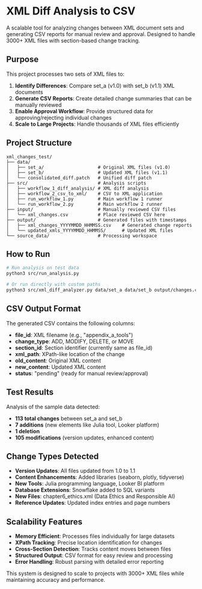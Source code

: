 # XML Diff Analysis to CSV

A scalable tool for analyzing changes between XML document sets and generating CSV reports for manual review and approval. Designed to handle 3000+ XML files with section-based change tracking.

## Purpose

This project processes two sets of XML files to:
1. **Identify Differences**: Compare set_a (v1.0) with set_b (v1.1) XML documents
2. **Generate CSV Reports**: Create detailed change summaries that can be manually reviewed
3. **Enable Approval Workflow**: Provide structured data for approving/rejecting individual changes
4. **Scale to Large Projects**: Handle thousands of XML files efficiently

## Project Structure

```
xml_changes_test/
├── data/
│   ├── set_a/                    # Original XML files (v1.0)
│   ├── set_b/                    # Updated XML files (v1.1)
│   └── consolidated_diff.patch   # Unified diff patch
├── src/                          # Analysis scripts
│   ├── workflow_1_diff_analysis/ # XML diff analysis
│   ├── workflow_2_csv_to_xml/    # CSV to XML application
│   ├── run_workflow_1.py         # Main workflow 1 runner
│   └── run_workflow_2.py         # Main workflow 2 runner
├── input/                        # Manually reviewed CSV files
│   └── xml_changes.csv           # Place reviewed CSV here
├── output/                       # Generated files with timestamps
│   ├── xml_changes_YYYYMMDD_HHMMSS.csv    # Generated change reports
│   └── updated_xmls_YYYYMMDD_HHMMSS/      # Updated XML files
└── source_data/                  # Processing workspace
```

## How to Run

```bash
# Run analysis on test data
python3 src/run_analysis.py

# Or run directly with custom paths
python3 src/xml_diff_analyzer.py data/set_a data/set_b output/changes.csv
```

## CSV Output Format

The generated CSV contains the following columns:
- **file_id**: XML filename (e.g., "appendix_a_tools")
- **change_type**: ADD, MODIFY, DELETE, or MOVE
- **section_id**: Section identifier (currently same as file_id)
- **xml_path**: XPath-like location of the change
- **old_content**: Original XML content
- **new_content**: Updated XML content
- **status**: "pending" (ready for manual review/approval)

## Test Results

Analysis of the sample data detected:
- **113 total changes** between set_a and set_b
- **7 additions** (new elements like Julia tool, Looker platform)
- **1 deletion** 
- **105 modifications** (version updates, enhanced content)

## Change Types Detected

- **Version Updates**: All files updated from 1.0 to 1.1
- **Content Enhancements**: Added libraries (seaborn, plotly, tidyverse)
- **New Tools**: Julia programming language, Looker BI platform
- **Database Extensions**: Snowflake added to SQL variants
- **New Files**: chapter6_ethics.xml (Data Ethics and Responsible AI)
- **Reference Updates**: Updated index entries and page numbers

## Scalability Features

- **Memory Efficient**: Processes files individually for large datasets
- **XPath Tracking**: Precise location identification for changes
- **Cross-Section Detection**: Tracks content moves between files
- **Structured Output**: CSV format for easy review and processing
- **Error Handling**: Robust parsing with detailed error reporting

This system is designed to scale to projects with 3000+ XML files while maintaining accuracy and performance.